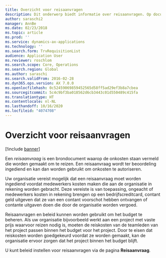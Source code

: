 ```yaml
---
title: Overzicht voor reisaanvragen
description: Dit onderwerp biedt informatie over reisaanvragen. Op documenten voor reisaanvragen staan de onkosten vermeld die worden gemaakt om te reizen.
author: saraschi2
manager: AnnBe
ms.date: 02/23/2018
ms.topic: article
ms.prod: ''
ms.service: dynamics-ax-applications
ms.technology: ''
ms.search.form: TrvRequisitionList
audience: Application User
ms.reviewer: roschlom
ms.search.scope: Core, Operations
ms.search.region: Global
ms.author: saraschi
ms.search.validFrom: 2016-02-28
ms.dyn365.ops.version: AX 7.0.0
ms.openlocfilehash: 0c52459069859452565d58ff5ad29ef3b8a7cbea
ms.sourcegitcommit: 5c4c9bf3ba018562d6cb3443c01d550489c415fa
ms.translationtype: HT
ms.contentlocale: nl-NL
ms.lasthandoff: 10/16/2020
ms.locfileid: "4074708"
---
```

# <a name="travel-requisitions-overview"></a>Overzicht voor reisaanvragen

[!include [banner](../includes/banner.md)]

Een *reisaanvraag* is een brondocument waarop de onkosten staan vermeld die worden gemaakt om te reizen. Een reisaanvraag wordt ter beoordeling ingediend en kan dan worden gebruikt om onkosten te autoriseren.

Uw organisatie vereist mogelijk dat een reisaanvraag moet worden ingediend voordat medewerkers kosten maken die aan de organisatie in rekening worden gebracht. Deze vereiste is van toepassing, ongeacht of medewerkers kosten in rekening brengen op een bedrijfscreditcard, contant geld uitgeven dat ze van een contant voorschot hebben ontvangen of contante uitgaven doen die door de organisatie worden vergoed.

Reisaanvragen en beleid kunnen worden gebruikt om het budget te beheren. Als uw organisatie bijvoorbeeld werkt aan een project met vaste prijs waarvoor reizen nodig is, moeten de reiskosten van de teamleden van het project passen binnen het budget voor het project. Door te eisen dat reiskosten worden goedgekeurd voordat ze worden gemaakt, kan de organisatie ervoor zorgen dat het project binnen het budget blijft.

U kunt beleid instellen voor reisaanvragen via de pagina **Reisaanvraag**.
